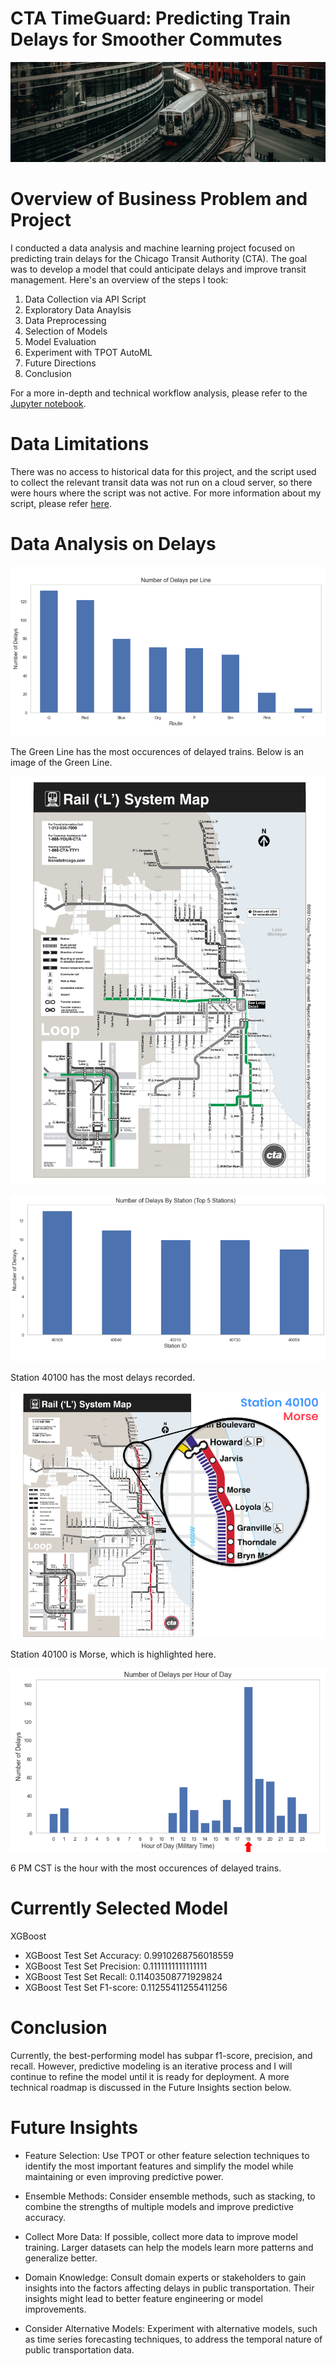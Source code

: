 # CTA TimeGuard: Predicting Train Delays for Smoother Commutes 

![1](./images/CTA_train.jpg)

# Overview of Business Problem and Project 

I conducted a data analysis and machine learning project focused on predicting train delays for the Chicago Transit Authority (CTA). The goal was to develop a model that could anticipate delays and improve transit management. Here's an overview of the steps I took:

1. Data Collection via API Script
2. Exploratory Data Anaylsis 
3. Data Preprocessing
4. Selection of Models
5. Model Evaluation
6. Experiment with TPOT AutoML
7. Future Directions
8. Conclusion

For a more in-depth and technical workflow analysis, please refer to the [Jupyter notebook](./analysis.ipynb). 
# Data Limitations

There was no access to historical data for this project, and the script used to collect the relevant transit data was not run on a cloud server, so there were hours where the script was not active. For more information about my script, please refer [here](./api_data_fetcher.ipynb).

# Data Analysis on Delays

![2](./images/DPL.png)

The Green Line has the most occurences of delayed trains. Below is an image of the Green Line.

![3](./images/cta_GREEN.png)

![4](./images/DBS.png)

Station 40100 has the most delays recorded.

![5](./images/MORSE.png)

Station 40100 is Morse, which is highlighted here.

![6](./images/DPH.png)

6 PM CST is the hour with the most occurences of delayed trains.

# Currently Selected Model

XGBoost 

* XGBoost Test Set Accuracy: 0.9910268756018559
* XGBoost Test Set Precision: 0.1111111111111111
* XGBoost Test Set Recall: 0.11403508771929824
* XGBoost Test Set F1-score: 0.11255411255411256

# Conclusion

Currently, the best-performing model has subpar f1-score, precision, and recall.  However, predictive modeling is an iterative process and I will continue to refine the model until it is ready for deployment. A more technical roadmap is discussed in the Future Insights section below. 

# Future Insights 

* Feature Selection: Use TPOT or other feature selection techniques to identify the most important features and simplify the model while maintaining or even improving predictive power.

* Ensemble Methods: Consider ensemble methods, such as stacking, to combine the strengths of multiple models and improve predictive accuracy.

* Collect More Data: If possible, collect more data to improve model training. Larger datasets can help the models learn more patterns and generalize better.

* Domain Knowledge: Consult domain experts or stakeholders to gain insights into the factors affecting delays in public transportation. Their insights might lead to better feature engineering or model improvements.

* Consider Alternative Models: Experiment with alternative models, such as time series forecasting techniques, to address the temporal nature of public transportation data.

